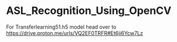 # ASL_Recognition_Using_OpenCV
For Transferlearning51.h5 model head over to https://drive.proton.me/urls/VQ2EF0TRFR#Et6ji6Ycw7Lz
